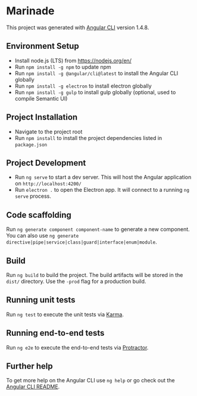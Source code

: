 # Marinade

This project was generated with [Angular CLI](https://github.com/angular/angular-cli) version 1.4.8.

## Environment Setup
- Install node.js (LTS) from https://nodejs.org/en/
- Run `npm install -g npm` to update npm
- Run `npm install -g @angular/cli@latest` to install the Angular CLI globally
- Run `npm install -g electron` to install electron globally
- Run `npm install -g gulp` to install gulp globally (optional, used to compile Semantic UI)

## Project Installation
- Navigate to the project root
- Run `npm install` to install the project dependencies listed in `package.json`


## Project Development
- Run `ng serve` to start a dev server. This will host the Angular application on `http://localhost:4200/`
- Run `electron .` to open the Electron app. It will connect to a running `ng serve` process.

## Code scaffolding
Run `ng generate component component-name` to generate a new component. You can also use `ng generate directive|pipe|service|class|guard|interface|enum|module`.

## Build
Run `ng build` to build the project. The build artifacts will be stored in the `dist/` directory. Use the `-prod` flag for a production build.

## Running unit tests
Run `ng test` to execute the unit tests via [Karma](https://karma-runner.github.io).

## Running end-to-end tests
Run `ng e2e` to execute the end-to-end tests via [Protractor](http://www.protractortest.org/).

## Further help
To get more help on the Angular CLI use `ng help` or go check out the [Angular CLI README](https://github.com/angular/angular-cli/blob/master/README.md).
